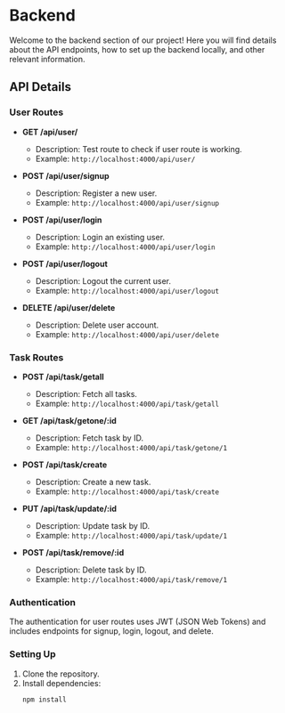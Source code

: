 # Backend

Welcome to the backend section of our project! Here you will find details about the API endpoints, how to set up the backend locally, and other relevant information.

## API Details

### User Routes

- **GET /api/user/**
  - Description: Test route to check if user route is working.
  - Example: `http://localhost:4000/api/user/`

- **POST /api/user/signup**
  - Description: Register a new user.
  - Example: `http://localhost:4000/api/user/signup`

- **POST /api/user/login**
  - Description: Login an existing user.
  - Example: `http://localhost:4000/api/user/login`

- **POST /api/user/logout**
  - Description: Logout the current user.
  - Example: `http://localhost:4000/api/user/logout`

- **DELETE /api/user/delete**
  - Description: Delete user account.
  - Example: `http://localhost:4000/api/user/delete`

### Task Routes

- **POST /api/task/getall**
  - Description: Fetch all tasks.
  - Example: `http://localhost:4000/api/task/getall`

- **GET /api/task/getone/:id**
  - Description: Fetch task by ID.
  - Example: `http://localhost:4000/api/task/getone/1`

- **POST /api/task/create**
  - Description: Create a new task.
  - Example: `http://localhost:4000/api/task/create`

- **PUT /api/task/update/:id**
  - Description: Update task by ID.
  - Example: `http://localhost:4000/api/task/update/1`

- **POST /api/task/remove/:id**
  - Description: Delete task by ID.
  - Example: `http://localhost:4000/api/task/remove/1`

### Authentication

The authentication for user routes uses JWT (JSON Web Tokens) and includes endpoints for signup, login, logout, and delete.

### Setting Up

1. Clone the repository.
2. Install dependencies:
   ```bash
   npm install
